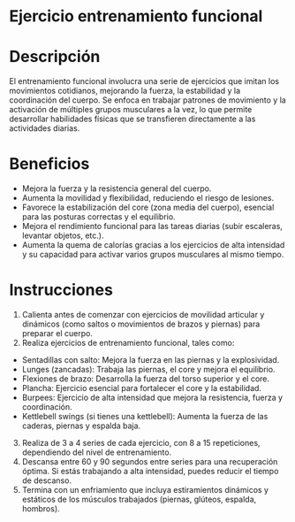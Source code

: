 # Ejercicio entrenamiento funcional

# Descripción 
El entrenamiento funcional involucra una serie de ejercicios que imitan los movimientos cotidianos, mejorando la fuerza, la estabilidad y la coordinación del cuerpo. Se enfoca en trabajar patrones de movimiento y la activación de múltiples grupos musculares a la vez, lo que permite desarrollar habilidades físicas que se transfieren directamente a las actividades diarias.

# Beneficios
- Mejora la fuerza y la resistencia general del cuerpo.
- Aumenta la movilidad y flexibilidad, reduciendo el riesgo de lesiones.
- Favorece la estabilización del core (zona media del cuerpo), esencial para las posturas correctas y el equilibrio.
- Mejora el rendimiento funcional para las tareas diarias (subir escaleras, levantar objetos, etc.).
- Aumenta la quema de calorías gracias a los ejercicios de alta intensidad y su capacidad para activar varios grupos musculares al mismo tiempo.

# Instrucciones
1. Calienta antes de comenzar con ejercicios de movilidad articular y dinámicos (como saltos o movimientos de brazos y piernas) para preparar el cuerpo.
2. Realiza ejercicios de entrenamiento funcional, tales como:
- Sentadillas con salto: Mejora la fuerza en las piernas y la explosividad.
- Lunges (zancadas): Trabaja las piernas, el core y mejora el equilibrio.
- Flexiones de brazo: Desarrolla la fuerza del torso superior y el core.
- Plancha: Ejercicio esencial para fortalecer el core y la estabilidad.
- Burpees: Ejercicio de alta intensidad que mejora la resistencia, fuerza y coordinación.
- Kettlebell swings (si tienes una kettlebell): Aumenta la fuerza de las caderas, piernas y espalda baja.
3. Realiza de 3 a 4 series de cada ejercicio, con 8 a 15 repeticiones, dependiendo del nivel de entrenamiento.
4. Descansa entre 60 y 90 segundos entre series para una recuperación óptima. Si estás trabajando a alta intensidad, puedes reducir el tiempo de descanso.
5. Termina con un enfriamiento que incluya estiramientos dinámicos y estáticos de los músculos trabajados (piernas, glúteos, espalda, hombros).